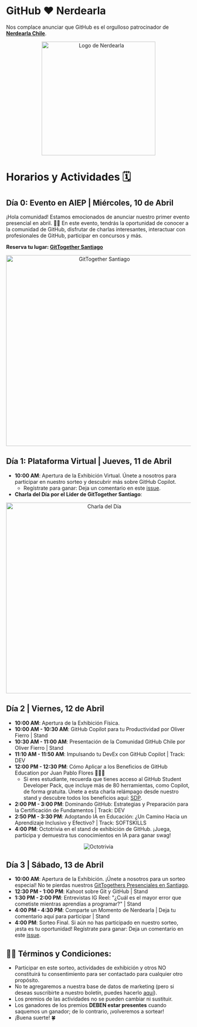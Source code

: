 # GitHub ❤️ Nerdearla

Nos complace anunciar que GitHub es el orgulloso patrocinador de **[Nerdearla Chile](https://nerdear.la/en/)**.

<p align="center">
  <img width="310" alt="Logo de Nerdearla" src="https://github.com/gittogethers/nerdearla-chile/assets/20666190/fc4a7b10-a7a0-457d-bd5e-1796203bcb80">
</p>

# Horarios y Actividades 🗓️

## Día 0: Evento en AIEP | Miércoles, 10 de Abril

¡Hola comunidad! Estamos emocionados de anunciar nuestro primer evento presencial en abril. 🙌🏼 En este evento, tendrás la oportunidad de conocer a la comunidad de GitHub, disfrutar de charlas interesantes, interactuar con profesionales de GitHub, participar en concursos y más.

**Reserva tu lugar: [GitTogether Santiago](https://www.meetup.com/gittogether-santiago/)**

<p align="center">
  <img width="520" alt="GitTogether Santiago" src="https://github.com/gittogethers/nerdearla-chile/assets/20666190/c4ca6072-a35a-432b-ba00-444fd4ad3121">
</p>

## Día 1: Plataforma Virtual | Jueves, 11 de Abril

- **10:00 AM**: Apertura de la Exhibición Virtual. Únete a nosotros para participar en nuestro sorteo y descubrir más sobre GitHub Copilot.
  - Regístrate para ganar: Deja un comentario en este [issue](https://github.com/gittogethers/selector-rifa/issues/63).
- **Charla del Día por el Líder de GitTogether Santiago**:

<p align="center">
  <img width="520" alt="Charla del Día" src="https://github.com/gittogethers/nerdearla-chile/assets/20666190/399bd990-82fd-4d99-9327-0db52c366e2c">
</p>

## Día 2 | Viernes, 12 de Abril

- **10:00 AM**: Apertura de la Exhibición Física.
- **10:00 AM - 10:30 AM**: GitHub Copilot para tu Productividad por Oliver Fierro | Stand
- **10:30 AM - 11:00 AM**: Presentación de la Comunidad GitHub Chile por Oliver Fierro | Stand
- **11:10 AM - 11:50 AM**: Impulsando tu DevEx con GitHub Copilot | Track: DEV
- **12:00 PM - 12:30 PM**: Cómo Aplicar a los Beneficios de GitHub Education por Juan Pablo Flores 👩🏻‍🎓
  - Si eres estudiante, recuerda que tienes acceso al GitHub Student Developer Pack, que incluye más de 80 herramientas, como Copilot, de forma gratuita. Únete a esta charla relámpago desde nuestro stand y descubre todos los beneficios aquí: [SDP](https://gh.io/edu-nerdearla).
- **2:00 PM - 3:00 PM**: Dominando GitHub: Estrategias y Preparación para la Certificación de Fundamentos | Track: DEV
- **2:50 PM - 3:30 PM**: Adoptando IA en Educación: ¿Un Camino Hacia un Aprendizaje Inclusivo y Efectivo? | Track: SOFTSKILLS
- **4:00 PM**: Octotrivia en el stand de exhibición de GitHub. ¡Juega, participa y demuestra tus conocimientos en IA para ganar swag!

<p align="center">
  <img alt="Octotrivia" src="https://github.com/githubpresente/impulse-ai/assets/20666190/d31a374b-8816-4c41-b34b-ae8ef3e948e5">
</p>

## Día 3 | Sábado, 13 de Abril

- **10:00 AM**: Apertura de la Exhibición. ¡Únete a nosotros para un sorteo especial! No te pierdas nuestros [GitTogethers Presenciales en Santiago](https://www.meetup.com/gittogether-santiago/).
- **12:30 PM - 1:00 PM**: Kahoot sobre Git y GitHub | Stand
- **1:30 PM - 2:00 PM**: Entrevistas IG Reel: "¿Cuál es el mayor error que cometiste mientras aprendías a programar?" | Stand
- **4:00 PM - 4:30 PM**: Comparte un Momento de Nerdearla | Deja tu comentario aquí para participar | Stand
- **4:00 PM**: Sorteo Final. Si aún no has participado en nuestro sorteo, ¡esta es tu oportunidad! Regístrate para ganar: Deja un comentario en este [issue](https://github.com/gittogethers/selector-rifa/issues/63).

## ✍🏽 Términos y Condiciones:

- Participar en este sorteo, actividades de exhibición y otros NO constituirá tu consentimiento para ser contactado para cualquier otro propósito.
- No te agregaremos a nuestra base de datos de marketing (pero si deseas suscribirte a nuestro boletín, puedes hacerlo [aquí](https://resources.github.com/newsletter/)).
- Los premios de las actividades no se pueden cambiar ni sustituir.
- Los ganadores de los premios **DEBEN estar presentes** cuando saquemos un ganador; de lo contrario, ¡volveremos a sortear!
- ¡Buena suerte! 🍀

